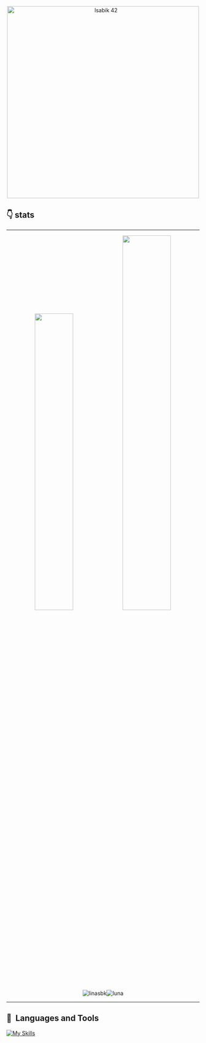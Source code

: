 
<p align="center">
<img src="https://badge.mediaplus.ma/binary/lsabik" alt="lsabik 42" width="500">
</p>

## 👇 stats

---

<p align="center">
  <img width="44.5%" src="https://awesome-github-stats.azurewebsites.net/user-stats/linasbk?cardType=github" />
  <img width="50%" src="https://github-readme-streak-stats.herokuapp.com/?user=linasbk&" />
</p>

<p align="center"><img src="https://github-readme-stats.vercel.app/api?username=linasbk&show_icons=true&locale=en&theme=radical" alt="linasbk" /><img src="https://github-readme-streak-stats.herokuapp.com/?user=linasbk&theme=radical" alt="luna" /></p>

---


## 🧰 &nbsp;Languages and Tools
 
[![My Skills](https://skillicons.dev/icons?i=md,bash,vim,vscode,stackoverflow,html,css,javascript,github,git,wordpress,visualstudio,linux,php,mysql,eclipse,bootstrap,java,powershell,pr,ps,figma)](https://skillicons.dev)
 
